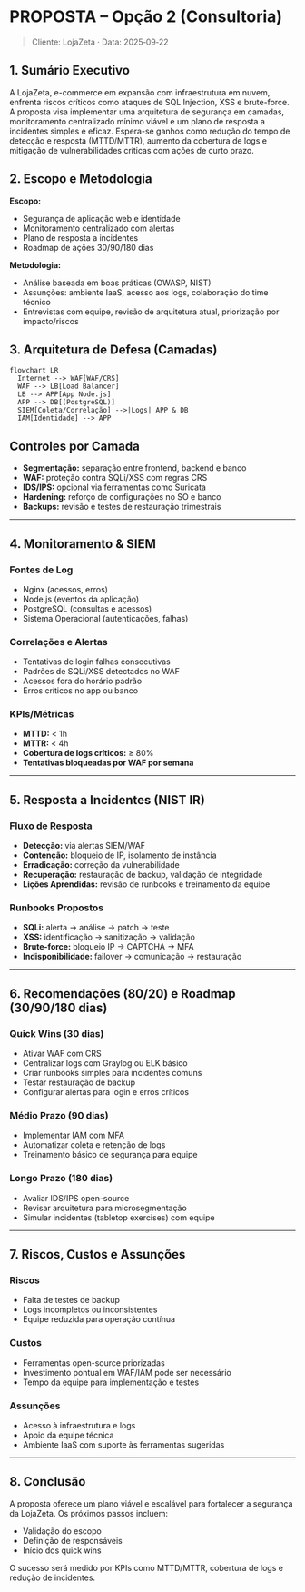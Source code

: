 # PROPOSTA – Opção 2 (Consultoria)  
> Cliente: LojaZeta · Data: 2025‑09‑22

## 1. Sumário Executivo

A LojaZeta, e-commerce em expansão com infraestrutura em nuvem, enfrenta riscos críticos como ataques de SQL Injection, XSS e brute-force. A proposta visa implementar uma arquitetura de segurança em camadas, monitoramento centralizado mínimo viável e um plano de resposta a incidentes simples e eficaz. Espera-se ganhos como redução do tempo de detecção e resposta (MTTD/MTTR), aumento da cobertura de logs e mitigação de vulnerabilidades críticas com ações de curto prazo.

## 2. Escopo e Metodologia

**Escopo:**  
- Segurança de aplicação web e identidade  
- Monitoramento centralizado com alertas  
- Plano de resposta a incidentes  
- Roadmap de ações 30/90/180 dias  

**Metodologia:**  
- Análise baseada em boas práticas (OWASP, NIST)  
- Assunções: ambiente IaaS, acesso aos logs, colaboração do time técnico  
- Entrevistas com equipe, revisão de arquitetura atual, priorização por impacto/riscos

## 3. Arquitetura de Defesa (Camadas)

```mermaid
flowchart LR
  Internet --> WAF[WAF/CRS]
  WAF --> LB[Load Balancer]
  LB --> APP[App Node.js]
  APP --> DB[(PostgreSQL)]
  SIEM[Coleta/Correlação] -->|Logs| APP & DB
  IAM[Identidade] --> APP
```
## Controles por Camada

- **Segmentação:** separação entre frontend, backend e banco  
- **WAF:** proteção contra SQLi/XSS com regras CRS  
- **IDS/IPS:** opcional via ferramentas como Suricata  
- **Hardening:** reforço de configurações no SO e banco  
- **Backups:** revisão e testes de restauração trimestrais  

---

## 4. Monitoramento & SIEM

### Fontes de Log

- Nginx (acessos, erros)  
- Node.js (eventos da aplicação)  
- PostgreSQL (consultas e acessos)  
- Sistema Operacional (autenticações, falhas)  

### Correlações e Alertas

- Tentativas de login falhas consecutivas  
- Padrões de SQLi/XSS detectados no WAF  
- Acessos fora do horário padrão  
- Erros críticos no app ou banco  

### KPIs/Métricas

- **MTTD:** < 1h  
- **MTTR:** < 4h  
- **Cobertura de logs críticos:** ≥ 80%  
- **Tentativas bloqueadas por WAF por semana**

---

## 5. Resposta a Incidentes (NIST IR)

### Fluxo de Resposta

- **Detecção:** via alertas SIEM/WAF  
- **Contenção:** bloqueio de IP, isolamento de instância  
- **Erradicação:** correção da vulnerabilidade  
- **Recuperação:** restauração de backup, validação de integridade  
- **Lições Aprendidas:** revisão de runbooks e treinamento da equipe  

### Runbooks Propostos

- **SQLi:** alerta → análise → patch → teste  
- **XSS:** identificação → sanitização → validação  
- **Brute-force:** bloqueio IP → CAPTCHA → MFA  
- **Indisponibilidade:** failover → comunicação → restauração  

---

## 6. Recomendações (80/20) e Roadmap (30/90/180 dias)

### Quick Wins (30 dias)

- Ativar WAF com CRS  
- Centralizar logs com Graylog ou ELK básico  
- Criar runbooks simples para incidentes comuns  
- Testar restauração de backup  
- Configurar alertas para login e erros críticos  

### Médio Prazo (90 dias)

- Implementar IAM com MFA  
- Automatizar coleta e retenção de logs  
- Treinamento básico de segurança para equipe  

### Longo Prazo (180 dias)

- Avaliar IDS/IPS open-source  
- Revisar arquitetura para microsegmentação  
- Simular incidentes (tabletop exercises) com equipe  

---

## 7. Riscos, Custos e Assunções

### Riscos

- Falta de testes de backup  
- Logs incompletos ou inconsistentes  
- Equipe reduzida para operação contínua  

### Custos

- Ferramentas open-source priorizadas  
- Investimento pontual em WAF/IAM pode ser necessário  
- Tempo da equipe para implementação e testes  

### Assunções

- Acesso à infraestrutura e logs  
- Apoio da equipe técnica  
- Ambiente IaaS com suporte às ferramentas sugeridas  

---

## 8. Conclusão

A proposta oferece um plano viável e escalável para fortalecer a segurança da LojaZeta. Os próximos passos incluem:

- Validação do escopo  
- Definição de responsáveis  
- Início dos quick wins  

O sucesso será medido por KPIs como MTTD/MTTR, cobertura de logs e redução de incidentes.
